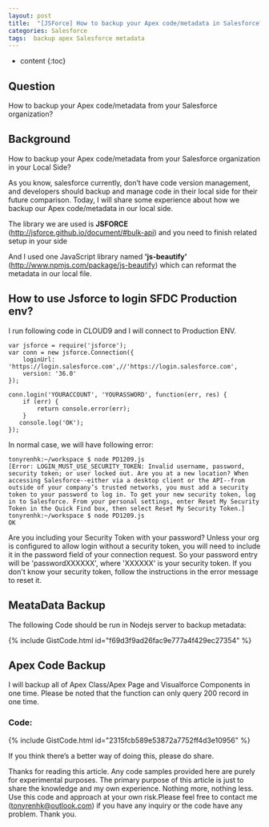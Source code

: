 ```yaml
---
layout: post
title:  "[JSForce] How to backup your Apex code/metadata in Salesforce? "
categories: Salesforce
tags:  backup apex Salesforce metadata
---
```

* content
{:toc}


## Question

How to backup your Apex code/metadata from your Salesforce organization?






## Background

How to backup your Apex code/metadata from your Salesforce organization in your Local Side?

As you know, salesforce currently, don’t have code version management, and developers should backup and manage code in their local side for their future comparison. Today, I will share some experience about how we backup our Apex code/metadata in our local side. 
 
 
The library we are used is **JSFORCE** (http://jsforce.github.io/document/#bulk-api)  and you need to finish related setup in your side 
 
And I used one JavaScript library named **'js-beautify'** (http://www.npmjs.com/package/js-beautify) which can reformat the metadata in our local file.


##  How to use Jsforce to login SFDC Production env?

I run following code in CLOUD9 and I will connect to Production ENV. 
 

```
var jsforce = require('jsforce'); 
var conn = new jsforce.Connection({ 
    loginUrl: 'https://login.salesforce.com',//'https://login.salesforce.com', 
    version: '36.0' 
}); 
 
conn.login('YOURACCOUNT', 'YOURASSWORD', function(err, res) { 
    if (err) { 
        return console.error(err); 
    } 
   console.log('OK'); 
});

```
In normal case, we will have following error: 
 
```
tonyrenhk:~/workspace $ node PD1209.js 
[Error: LOGIN_MUST_USE_SECURITY_TOKEN: Invalid username, password, security token; or user locked out. Are you at a new location? When accessing Salesforce--either via a desktop client or the API--from outside of your company’s trusted networks, you must add a security token to your password to log in. To get your new security token, log in to Salesforce. From your personal settings, enter Reset My Security Token in the Quick Find box, then select Reset My Security Token.] 
tonyrenhk:~/workspace $ node PD1209.js 
OK
``` 
 

Are you including your Security Token with your password? Unless your org is configured to allow login without a security token, you will need to include it in the password field of your connection request. So your password entry will be 'passwordXXXXXX', where 'XXXXXX' is your security token. 
If you don't know your security token, follow the instructions in the error message to reset it. 
 
 
## MeataData Backup

The following Code should be run in Nodejs server to backup metadata: 

{% include GistCode.html id="f69d3f9ad26fac9e777a4f429ec27354" %}


## Apex Code Backup 
 
 
I will backup all of Apex Class/Apex Page and Visualforce Components in one time. Please be noted that the function can only query 200 record in one time. 
 
 
### Code:  

{% include GistCode.html id="2315fcb589e53872a7752ff4d3e10956" %}



If you think there’s a better way of doing this, please do share. 

Thanks for reading this article. Any code samples provided here are purely for experimental purposes. The primary purpose of this article is just to share the knowledge and my own experience. Nothing more, nothing less. Use this code and approach at your own risk.Please feel free to contact me (tonyrenhk@outlook.com) if you have any inquiry or the code have any problem. Thank you.
